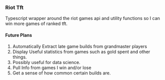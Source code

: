 ### Riot Tft

Typescript wrapper around the riot games api and utility functions so I can win more games of ranked tft.

#### Future Plans

1. Automatically Extract late game builds from grandmaster players
2. Display Useful statistics from games such as gold spent and other things.
3. Possibly useful for data science.
4. Pull Info from games I win and/or lose
5. Get a sense of how common certain builds are.